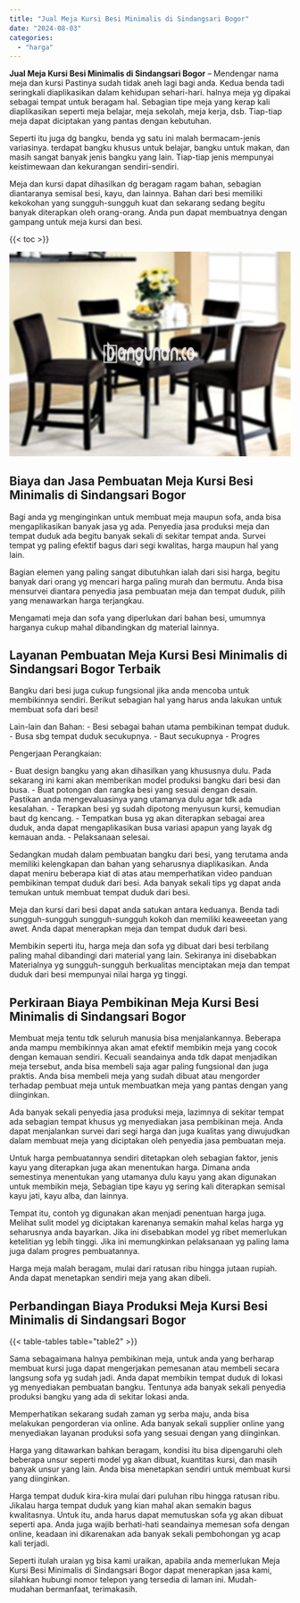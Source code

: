 ```yaml
---
title: "Jual Meja Kursi Besi Minimalis di Sindangsari Bogor"
date: "2024-08-03"
categories: 
  - "harga"
---
```


**Jual Meja Kursi Besi Minimalis di Sindangsari Bogor** – Mendengar nama meja dan kursi Pastinya sudah tidak aneh lagi bagi anda. Kedua benda tadi seringkali diaplikasikan dalam kehidupan sehari-hari. halnya meja yg dipakai sebagai tempat untuk beragam hal. Sebagian tipe meja yang kerap kali diaplikasikan seperti meja belajar, meja sekolah, meja kerja, dsb. Tiap-tiap meja dapat diciptakan yang pantas dengan kebutuhan.

Seperti itu juga dg bangku, benda yg satu ini malah bermacam-jenis variasinya. terdapat bangku khusus untuk belajar, bangku untuk makan, dan masih sangat banyak jenis bangku yang lain. Tiap-tiap jenis mempunyai keistimewaan dan kekurangan sendiri-sendiri.

Meja dan kursi dapat dihasilkan dg beragam ragam bahan, sebagian diantaranya semisal besi, kayu, dan lainnya. Bahan dari besi memiliki kekokohan yang sungguh-sungguh kuat dan sekarang sedang begitu banyak diterapkan oleh orang-orang. Anda pun dapat membuatnya dengan gampang untuk meja kursi dan besi.

{{< toc >}}

![Jual Meja Kursi Besi Minimalis di Sindangsari Bogor](/images/jual-meja-besi-murah03.png)

## Biaya dan Jasa Pembuatan Meja Kursi Besi Minimalis di Sindangsari Bogor

Bagi anda yg menginginkan untuk membuat meja maupun sofa, anda bisa mengaplikasikan banyak jasa yg ada. Penyedia jasa produksi meja dan tempat duduk ada begitu banyak sekali di sekitar tempat anda. Survei tempat yg paling efektif bagus dari segi kwalitas, harga maupun hal yang lain.

Bagian elemen yang paling sangat dibutuhkan ialah dari sisi harga, begitu banyak dari orang yg mencari harga paling murah dan bermutu. Anda bisa mensurvei diantara penyedia jasa pembuatan meja dan tempat duduk, pilih yang menawarkan harga terjangkau.

Mengamati meja dan sofa yang diperlukan dari bahan besi, umumnya harganya cukup mahal dibandingkan dg material lainnya.

## Layanan Pembuatan Meja Kursi Besi Minimalis di Sindangsari Bogor Terbaik

Bangku dari besi juga cukup fungsional jika anda mencoba untuk membikinnya sendiri. Berikut sebagian hal yang harus anda lakukan untuk membuat sofa dari besi!

Lain-lain dan Bahan: - Besi sebagai bahan utama pembikinan tempat duduk. - Busa sbg tempat duduk secukupnya. - Baut secukupnya - Progres

Pengerjaan Perangkaian:

\- Buat design bangku yang akan dihasilkan yang khususnya dulu. Pada sekarang ini kami akan memberikan model produksi bangku dari besi dan busa. - Buat potongan dan rangka besi yang sesuai dengan desain. Pastikan anda mengevaluasinya yang utamanya dulu agar tdk ada kesalahan. - Terapkan besi yg sudah dipotong menyusun kursi, kemudian baut dg kencang. - Tempatkan busa yg akan diterapkan sebagai area duduk, anda dapat mengaplikasikan busa variasi apapun yang layak dg kemauan anda. - Pelaksanaan selesai.

Sedangkan mudah dalam pembuatan bangku dari besi, yang terutama anda memiliki kelengkapan dan bahan yang seharusnya diaplikasikan. Anda dapat meniru beberapa kiat di atas atau memperhatikan video panduan pembikinan tempat duduk dari besi. Ada banyak sekali tips yg dapat anda temukan untuk membuat tempat duduk dari besi.

Meja dan kursi dari besi dapat anda satukan antara keduanya. Benda tadi sungguh-sungguh sungguh-sungguh kokoh dan memiliki keaweeetan yang awet. Anda dapat menerapkan meja dan tempat duduk dari besi.

Membikin seperti itu, harga meja dan sofa yg dibuat dari besi terbilang paling mahal dibandingi dari material yang lain. Sekiranya ini disebabkan Materialnya yg sungguh-sungguh berkualitas menciptakan meja dan tempat duduk dari besi mempunyai nilai harga yg tinggi.

## Perkiraan Biaya Pembikinan Meja Kursi Besi Minimalis di Sindangsari Bogor

Membuat meja tentu tdk seluruh manusia bisa menjalankannya. Beberapa anda mampu membikinnya akan amat efektif membikin meja yang cocok dengan kemauan sendiri. Kecuali seandainya anda tdk dapat menjadikan meja tersebut, anda bisa membeli saja agar paling fungsional dan juga praktis. Anda bisa membeli meja yang sudah dibuat atau mengorder terhadap pembuat meja untuk membuatkan meja yang pantas dengan yang diinginkan.

Ada banyak sekali penyedia jasa produksi meja, lazimnya di sekitar tempat ada sebagian tempat khusus yg menyediakan jasa pembikinan meja. Anda dapat menjalankan survei dari segi harga dan juga kualitas yang diwujudkan dalam membuat meja yang diciptakan oleh penyedia jasa pembuatan meja.

Untuk harga pembuatannya sendiri ditetapkan oleh sebagian faktor, jenis kayu yang diterapkan juga akan menentukan harga. Dimana anda semestinya menentukan yang utamanya dulu kayu yang akan digunakan untuk membikin meja, Sebagian tipe kayu yg sering kali diterapkan semisal kayu jati, kayu alba, dan lainnya.

Tempat itu, contoh yg digunakan akan menjadi penentuan harga juga. Melihat sulit model yg diciptakan karenanya semakin mahal kelas harga yg seharusnya anda bayarkan. Jika ini disebabkan model yg ribet memerlukan ketelitian yg lebih tinggi. Jika ini memungkinkan pelaksanaan yg paling lama juga dalam progres pembuatannya.

Harga meja malah beragam, mulai dari ratusan ribu hingga jutaan rupiah. Anda dapat menetapkan sendiri meja yang akan dibeli.

## Perbandingan Biaya Produksi Meja Kursi Besi Minimalis di Sindangsari Bogor

{{< table-tables table="table2" >}}

Sama sebagaimana halnya pembikinan meja, untuk anda yang berharap membuat kursi juga dapat mengerjakan pemesanan atau membeli secara langsung sofa yg sudah jadi. Anda dapat membikin tempat duduk di lokasi yg menyediakan pembuatan bangku. Tentunya ada banyak sekali penyedia produksi bangku yang ada di sekitar lokasi anda.

Memperhatikan sekarang sudah zaman yg serba maju, anda bisa melakukan pengorderan via online. Ada banyak sekali supplier online yang menyediakan layanan produksi sofa yang sesuai dengan yang diinginkan.

Harga yang ditawarkan bahkan beragam, kondisi itu bisa dipengaruhi oleh beberapa unsur seperti model yg akan dibuat, kuantitas kursi, dan masih banyak unsur yang lain. Anda bisa menetapkan sendiri untuk membuat kursi yang diinginkan.

Harga tempat duduk kira-kira mulai dari puluhan ribu hingga ratusan ribu. Jikalau harga tempat duduk yang kian mahal akan semakin bagus kwalitasnya. Untuk itu, anda harus dapat memutuskan sofa yg akan dibuat seperti apa. Anda juga wajib berhati-hati seandainya memesan sofa dengan online, keadaan ini dikarenakan ada banyak sekali pembohongan yg acap kali terjadi.

Seperti itulah uraian yg bisa kami uraikan, apabila anda memerlukan Meja Kursi Besi Minimalis di Sindangsari Bogor dapat menerapkan jasa kami, silahkan hubungi nomor telepon yang tersedia di laman ini. Mudah-mudahan bermanfaat, terimakasih.
